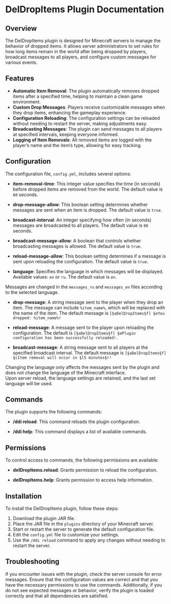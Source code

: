 # DelDropItems Plugin Documentation
## Overview

The DelDropItems plugin is designed for Minecraft servers to manage the behavior of dropped items. It allows server administrators to set rules for how long items remain in the world after being dropped by players, broadcast messages to all players, and configure custom messages for various events.

## Features

- **Automatic Item Removal**: The plugin automatically removes dropped items after a specified time, helping to maintain a clean game environment.
- **Custom Drop Messages**: Players receive customizable messages when they drop items, enhancing the gameplay experience.
- **Configuration Reloading**: The configuration settings can be reloaded without needing to restart the server, making adjustments easy.
- **Broadcasting Messages**: The plugin can send messages to all players at specified intervals, keeping everyone informed.
- **Logging of Item Removals**: All removed items are logged with the player’s name and the item’s type, allowing for easy tracking.

## Configuration

The configuration file, `config.yml`, includes several options:

- **item-removal-time**: This integer value specifies the time (in seconds) before dropped items are removed from the world. The default value is `60` seconds.
    
- **drop-message-allow**: This boolean setting determines whether messages are sent when an item is dropped. The default value is `true`.
    
- **broadcast-interval**: An integer specifying how often (in seconds) messages are broadcasted to all players. The default value is `60` seconds.
    
- **broadcast-message-allow**: A boolean that controls whether broadcasting messages is allowed. The default value is `true`.
    
- **reload-message-allow**: This boolean setting determines if a message is sent upon reloading the configuration. The default value is `true`.
    
- **language**: Specifies the language in which messages will be displayed. Available values: `en` or `ru`. The default value is `en`.

Messages are changed in the `messages_ru` and `messages_en` files according to the selected language.

- **drop-message**: A string message sent to the player when they drop an item. The message can include `%item_name%`, which will be replaced with the name of the item. The default message is `[§aDelDropItems§f] §eYou dropped: %item_name%!`
    
- **reload-message**: A message sent to the player upon reloading the configuration. The default is `[§aDelDropItems§f] §ePlugin configuration has been successfully reloaded!.`
    
- **broadcast-message**: A string message sent to all players at the specified broadcast interval. The default message is `[§aDelDropItems§f] §cItem removal will occur in §l5 minutes§r!`

Changing the language only affects the messages sent by the plugin and does not change the language of the Minecraft interface.  
Upon server reload, the language settings are retained, and the last set language will be used.

## Commands

The plugin supports the following commands:

- **/ddi reload**: This command reloads the plugin configuration.
    
- **/ddi help**: This command displays a list of available commands.

## Permissions

To control access to commands, the following permissions are available:

- **delDropItems.reload**: Grants permission to reload the configuration.
    
- **delDropItems.help**: Grants permission to access help information.

## Installation

To install the DelDropItems plugin, follow these steps:

1. Download the plugin JAR file.
2. Place the JAR file in the `plugins` directory of your Minecraft server.
3. Start or restart the server to generate the default configuration file.
4. Edit the `config.yml` file to customize your settings.
5. Use the `/ddi reload` command to apply any changes without needing to restart the server.

## Troubleshooting

If you encounter issues with the plugin, check the server console for error messages. Ensure that the configuration values are correct and that you have the necessary permissions to use the commands. Additionally, if you do not see expected messages or behavior, verify the plugin is loaded correctly and that all dependencies are satisfied.
